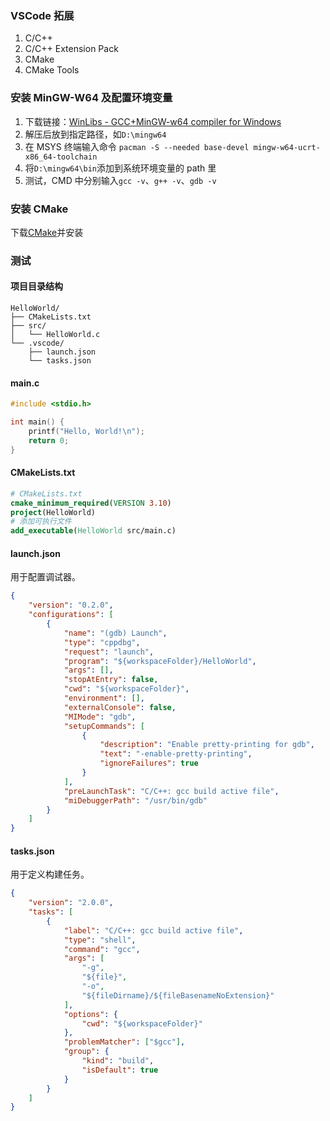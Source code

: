 ### VSCode 拓展

1. C/C++
2. C/C++ Extension Pack
3. CMake
4. CMake Tools

### 安装 MinGW-W64 及配置环境变量

1. 下载链接：[WinLibs - GCC+MinGW-w64 compiler for Windows](https://winlibs.com/)
2. 解压后放到指定路径，如`D:\mingw64`
3. 在 MSYS 终端输入命令 `pacman -S --needed base-devel mingw-w64-ucrt-x86_64-toolchain` 
4. 将`D:\mingw64\bin`添加到系统环境变量的 path 里
5. 测试，CMD 中分别输入`gcc -v`、`g++ -v`、`gdb -v`

### 安装 CMake

下载[CMake](https://cmake.org/download/)并安装

### 测试

#### 项目目录结构

```
HelloWorld/
├── CMakeLists.txt
├── src/
│   └── HelloWorld.c
└── .vscode/
    ├── launch.json
    └── tasks.json
```

#### main.c

```c
#include <stdio.h>

int main() {
    printf("Hello, World!\n");
    return 0;
}
```

#### CMakeLists.txt

```cmake
# CMakeLists.txt
cmake_minimum_required(VERSION 3.10)
project(HelloWorld)
# 添加可执行文件
add_executable(HelloWorld src/main.c)
```

#### launch.json

用于配置调试器。

```json
{
    "version": "0.2.0",
    "configurations": [
        {
            "name": "(gdb) Launch",
            "type": "cppdbg",
            "request": "launch",
            "program": "${workspaceFolder}/HelloWorld",
            "args": [],
            "stopAtEntry": false,
            "cwd": "${workspaceFolder}",
            "environment": [],
            "externalConsole": false,
            "MIMode": "gdb",
            "setupCommands": [
                {
                    "description": "Enable pretty-printing for gdb",
                    "text": "-enable-pretty-printing",
                    "ignoreFailures": true
                }
            ],
            "preLaunchTask": "C/C++: gcc build active file",
            "miDebuggerPath": "/usr/bin/gdb"
        }
    ]
}
```

#### tasks.json

用于定义构建任务。

```json
{
    "version": "2.0.0",
    "tasks": [
        {
            "label": "C/C++: gcc build active file",
            "type": "shell",
            "command": "gcc",
            "args": [
                "-g",
                "${file}",
                "-o",
                "${fileDirname}/${fileBasenameNoExtension}"
            ],
            "options": {
                "cwd": "${workspaceFolder}"
            },
            "problemMatcher": ["$gcc"],
            "group": {
                "kind": "build",
                "isDefault": true
            }
        }
    ]
}
```


